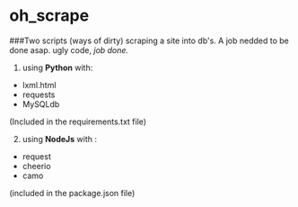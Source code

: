 # oh_scrape
###Two scripts (ways of dirty) scraping a site into db's.
A job nedded to be done asap. ugly code, *job done.*

1. using __Python__ with:
  * lxml.html
  * requests
  * MySQLdb

(Included in the requirements.txt file)  



2. using __NodeJs__ with : 
  * request
  * cheerio
  * camo 

(included in the package.json file)
